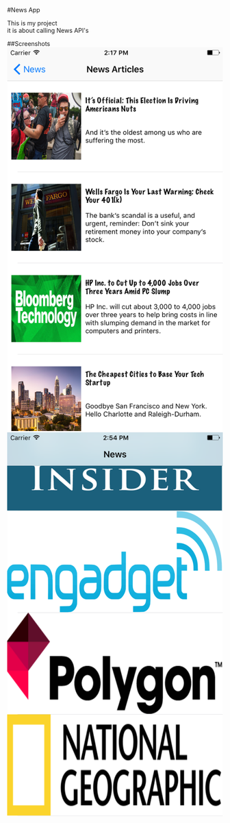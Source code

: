 #News App

This is my project    
it is about calling News API's


##Screenshots
![](assets/NewsAppScreenshot.png)
![](assets/Screenshot2.png)
